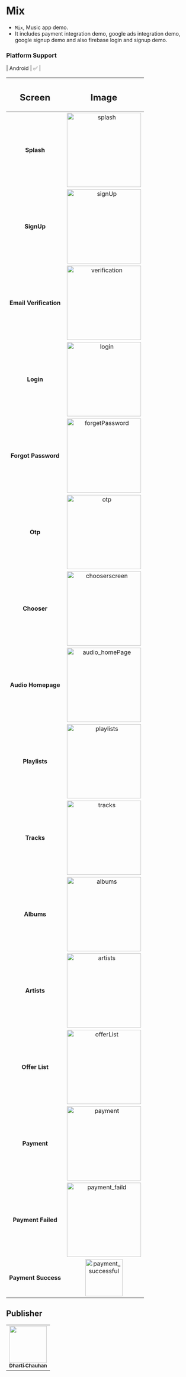 # Mix

- `Mix`, Music app demo.
- It includes payment integration demo, google ads integration demo, google signup demo and also firebase login and signup demo.

### Platform Support

| Android | &#9989; |



|  <h2><b>Screen</b></h2>   |                                                                             <h2><b>Image</b></h2>                                                                              |
|:-------------------------:|:------------------------------------------------------------------------------------------------------------------------------------------------------------------------------:|
|       <b>Splash</b>       |     <img src="https://raw.githubusercontent.com/Dharti1623/MediaPlayerWithPG/tree/main/assets/images/screenshots/splash.png" height="200px;" width="200px;" alt="splash"/>     |
|       <b>SignUp</b>       |             <img src="https://raw.githubusercontent.com/Dharti1623/MediaPlayerWithPG/tree/main/assets/images/screenshots/signUp.png" width="200px;" alt="signUp"/>             |
| <b>Email Verification</b> |       <img src="https://raw.githubusercontent.com/Dharti1623/MediaPlayerWithPG/tree/main/assets/images/screenshots/verification.png" width="200px;" alt="verification"/>       |
|       <b>Login</b>        |              <img src="https://raw.githubusercontent.com/Dharti1623/MediaPlayerWithPG/tree/main/assets/images/screenshots/login.png" width="200px;" alt="login"/>              |
|  <b>Forgot Password</b>   |     <img src="https://raw.githubusercontent.com/Dharti1623/MediaPlayerWithPG/tree/main/assets/images/screenshots/forgetPassword.png" width="200px;" alt="forgetPassword"/>     |
|        <b>Otp</b>         |                <img src="https://raw.githubusercontent.com/Dharti1623/MediaPlayerWithPG/tree/main/assets/images/screenshots/otp.png" width="200px;" alt="otp"/>                |
|      <b>Chooser</b>       |      <img src="https://raw.githubusercontent.com/Dharti1623/MediaPlayerWithPG/tree/main/assets/images/screenshots/chooserscreen.png" width="200px;" alt="chooserscreen"/>      |
|   <b>Audio Homepage</b>   |     <img src="https://raw.githubusercontent.com/Dharti1623/MediaPlayerWithPG/tree/main/assets/images/screenshots/audio_homePage.png" width="200px;" alt="audio_homePage"/>     |
|     <b>Playlists</b>      |          <img src="https://raw.githubusercontent.com/Dharti1623/MediaPlayerWithPG/tree/main/assets/images/screenshots/playlist.png" width="200px;" alt="playlists"/>           |
|       <b>Tracks</b>       |             <img src="https://raw.githubusercontent.comDharti1623/MediaPlayerWithPG/tree/main/assets/images/screenshots/tracks.png" width="200px;" alt="tracks"/>              |
|       <b>Albums</b>       |             <img src="https://raw.githubusercontent.com/Dharti1623/MediaPlayerWithPG/tree/main/assets/images/screenshots/album.png" width="200px;" alt="albums"/>              |
|      <b>Artists</b>       |            <img src="https://raw.githubusercontent.com/Dharti1623/MediaPlayerWithPG/tree/main/assets/images/screenshots/artists.png" width="200px;" alt="artists"/>            |
|     <b>Offer List</b>     |          <img src="https://raw.githubusercontent.com/Dharti1623/MediaPlayerWithPG/tree/main/assets/images/screenshots/offerList.png" width="200px;" alt="offerList"/>          |
|      <b>Payment</b>       |            <img src="https://raw.githubusercontent.com/Dharti1623/MediaPlayerWithPG/tree/main/assets/images/screenshots/payment.png" width="200px;" alt="payment"/>            |
|   <b>Payment Failed</b>   |      <img src="https://raw.githubusercontent.com/Dharti1623/MediaPlayerWithPG/tree/main/assets/images/screenshots/payment_faild.png" width="200px;" alt="payment_faild"/>      |
|  <b>Payment Success</b>   |<img src="https://raw.githubusercontent.com/Dharti1623/MediaPlayerWithPG/tree/main/assets/images/screenshots/payment_successful.png" width="100px;" alt="payment_successful"/>|


## Publisher

<table>
  <tr>
    <td align="center"><a href="https://www.linkedin.com/in/dhartichauhan"><img src="https://avatars.githubusercontent.com/u/102344648?s=400&u=f090532c81927a74127240b841de2f79e388fc02&v=4" width="100px;" alt=""/><br /><sub><b>Dharti Chauhan </b></sub></a></td>
  </tr>
</table>
<br/>
